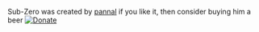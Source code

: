 Sub-Zero was created by [pannal](https://github.com/pannal) if you like it, then consider buying him a beer [![Donate](https://www.paypalobjects.com/en_US/i/btn/btn_donate_LG.gif)](https://www.paypal.com/cgi-bin/webscr?cmd=_s-xclick&hosted_button_id=G9VKR2B8PMNKG)